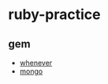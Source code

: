 # ruby-practice
## gem
* [whenever](https://github.com/hands-rec/ruby-practice/tree/master/gem-whenever)
* [mongo](https://github.com/hands-rec/ruby-practice/tree/master/mongo-2d)
